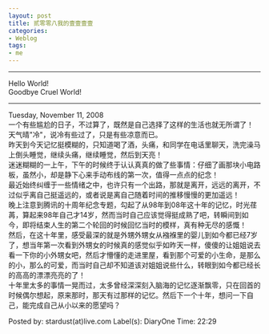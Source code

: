 ```yaml
---
layout: post
title: 贰零零八我的壹壹壹壹
categories:
- Weblog
tags:
- me
---
```

**********
Hello World!    
Goodbye Cruel World!
**********
Tuesday, November 11, 2008    
一个有些尴尬的日子，不过算了，既然是自己选择了这样的生活也就无所谓了！    
天气晴"冷"，说冷有些过了，只是有些凉意而已。   
昨天到今天记忆挺模糊的，只知道喝了酒，头痛，和同学在电话里聊天，洗完澡马上倒头睡觉，继续头痛，继续睡觉，然后到天亮！    
迷迷糊糊的一上午，下午的时候终于认认真真的做了些事情：仔细了画那块小电路板，虽然小，却是静下心来手动布线的第一次，值得一点点的纪念！    
最近始终纠缠于一些情绪之中，也许只有一个出路，那就是离开，远远的离开，不过似乎离自己挺遥远的，或者说是离自己随着时间的推移慢慢的更加遥远！    
晚上注意到腾讯的十周年纪念专题，勾起了从98年到08年这十年的记忆，时光荏苒，算起来98年自己才14岁，然而当时自己应该觉得挺成熟了吧，转瞬间到如今，即将结束人生的第二个轮回的时候回忆当时的模样，真有种无尽的感慨！    
然后，在这十年里，感受最深的就是外甥外甥女从襁褓里的婴儿到如今都已经7岁了，想当年第一次看到外甥女的时候真的感觉似乎如昨天一样，傻傻的让姐姐说去看一下你的小外甥女吧，然后才懵懂的走进里屋，看到那个可爱的小生命，是那么的小，那么的可爱，而当时自己却不知道该对姐姐说些什么，转眼到如今都已经长的高高的漂漂亮亮的了！    
十年里太多的事情一晃而过，太多曾经深深刻入脑海的记忆逐渐飘零，只在回首的时候偶尔想起，原来那时，那天有过那样的记忆。然后下一个十年，想问一下自己，能完成自己从小以来的愿望吗？    
   
Posted by: stardust(at)live.com Label(s): DiaryOne Time: 22:29